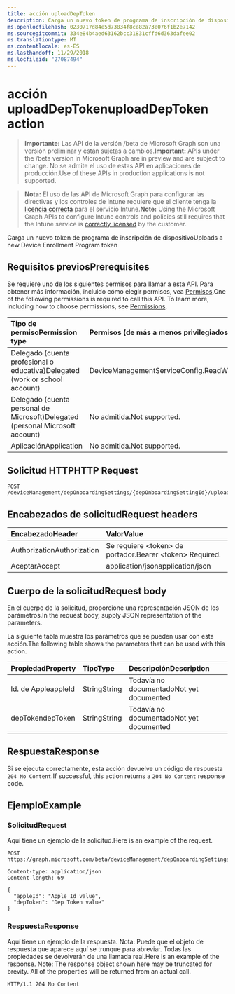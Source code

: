 ```yaml
---
title: acción uploadDepToken
description: Carga un nuevo token de programa de inscripción de dispositivo
ms.openlocfilehash: 0230717d84e5d73834f8ce82a73e076f1b2e7142
ms.sourcegitcommit: 334e84b4aed63162bcc31831cffd6d363dafee02
ms.translationtype: MT
ms.contentlocale: es-ES
ms.lasthandoff: 11/29/2018
ms.locfileid: "27087494"
---
```

# <a name="uploaddeptoken-action"></a><span data-ttu-id="fdca4-103">acción uploadDepToken</span><span class="sxs-lookup"><span data-stu-id="fdca4-103">uploadDepToken action</span></span>

> <span data-ttu-id="fdca4-104">**Importante:** Las API de la versión /beta de Microsoft Graph son una versión preliminar y están sujetas a cambios.</span><span class="sxs-lookup"><span data-stu-id="fdca4-104">**Important:** APIs under the /beta version in Microsoft Graph are in preview and are subject to change.</span></span> <span data-ttu-id="fdca4-105">No se admite el uso de estas API en aplicaciones de producción.</span><span class="sxs-lookup"><span data-stu-id="fdca4-105">Use of these APIs in production applications is not supported.</span></span>

> <span data-ttu-id="fdca4-106">**Nota:** El uso de las API de Microsoft Graph para configurar las directivas y los controles de Intune requiere que el cliente tenga la [licencia correcta](https://go.microsoft.com/fwlink/?linkid=839381) para el servicio Intune.</span><span class="sxs-lookup"><span data-stu-id="fdca4-106">**Note:** Using the Microsoft Graph APIs to configure Intune controls and policies still requires that the Intune service is [correctly licensed](https://go.microsoft.com/fwlink/?linkid=839381) by the customer.</span></span>

<span data-ttu-id="fdca4-107">Carga un nuevo token de programa de inscripción de dispositivo</span><span class="sxs-lookup"><span data-stu-id="fdca4-107">Uploads a new Device Enrollment Program token</span></span>
## <a name="prerequisites"></a><span data-ttu-id="fdca4-108">Requisitos previos</span><span class="sxs-lookup"><span data-stu-id="fdca4-108">Prerequisites</span></span>
<span data-ttu-id="fdca4-p102">Se requiere uno de los siguientes permisos para llamar a esta API. Para obtener más información, incluido cómo elegir permisos, vea [Permisos](/graph/permissions-reference).</span><span class="sxs-lookup"><span data-stu-id="fdca4-p102">One of the following permissions is required to call this API. To learn more, including how to choose permissions, see [Permissions](/graph/permissions-reference).</span></span>

|<span data-ttu-id="fdca4-111">Tipo de permiso</span><span class="sxs-lookup"><span data-stu-id="fdca4-111">Permission type</span></span>|<span data-ttu-id="fdca4-112">Permisos (de más a menos privilegiados)</span><span class="sxs-lookup"><span data-stu-id="fdca4-112">Permissions (from most to least privileged)</span></span>|
|:---|:---|
|<span data-ttu-id="fdca4-113">Delegado (cuenta profesional o educativa)</span><span class="sxs-lookup"><span data-stu-id="fdca4-113">Delegated (work or school account)</span></span>|<span data-ttu-id="fdca4-114">DeviceManagementServiceConfig.ReadWrite.All</span><span class="sxs-lookup"><span data-stu-id="fdca4-114">DeviceManagementServiceConfig.ReadWrite.All</span></span>|
|<span data-ttu-id="fdca4-115">Delegado (cuenta personal de Microsoft)</span><span class="sxs-lookup"><span data-stu-id="fdca4-115">Delegated (personal Microsoft account)</span></span>|<span data-ttu-id="fdca4-116">No admitida.</span><span class="sxs-lookup"><span data-stu-id="fdca4-116">Not supported.</span></span>|
|<span data-ttu-id="fdca4-117">Aplicación</span><span class="sxs-lookup"><span data-stu-id="fdca4-117">Application</span></span>|<span data-ttu-id="fdca4-118">No admitida.</span><span class="sxs-lookup"><span data-stu-id="fdca4-118">Not supported.</span></span>|

## <a name="http-request"></a><span data-ttu-id="fdca4-119">Solicitud HTTP</span><span class="sxs-lookup"><span data-stu-id="fdca4-119">HTTP Request</span></span>
<!-- {
  "blockType": "ignored"
}
-->
``` http
POST /deviceManagement/depOnboardingSettings/{depOnboardingSettingId}/uploadDepToken
```

## <a name="request-headers"></a><span data-ttu-id="fdca4-120">Encabezados de solicitud</span><span class="sxs-lookup"><span data-stu-id="fdca4-120">Request headers</span></span>
|<span data-ttu-id="fdca4-121">Encabezado</span><span class="sxs-lookup"><span data-stu-id="fdca4-121">Header</span></span>|<span data-ttu-id="fdca4-122">Valor</span><span class="sxs-lookup"><span data-stu-id="fdca4-122">Value</span></span>|
|:---|:---|
|<span data-ttu-id="fdca4-123">Authorization</span><span class="sxs-lookup"><span data-stu-id="fdca4-123">Authorization</span></span>|<span data-ttu-id="fdca4-124">Se requiere &lt;token&gt; de portador.</span><span class="sxs-lookup"><span data-stu-id="fdca4-124">Bearer &lt;token&gt; Required.</span></span>|
|<span data-ttu-id="fdca4-125">Aceptar</span><span class="sxs-lookup"><span data-stu-id="fdca4-125">Accept</span></span>|<span data-ttu-id="fdca4-126">application/json</span><span class="sxs-lookup"><span data-stu-id="fdca4-126">application/json</span></span>|

## <a name="request-body"></a><span data-ttu-id="fdca4-127">Cuerpo de la solicitud</span><span class="sxs-lookup"><span data-stu-id="fdca4-127">Request body</span></span>
<span data-ttu-id="fdca4-128">En el cuerpo de la solicitud, proporcione una representación JSON de los parámetros.</span><span class="sxs-lookup"><span data-stu-id="fdca4-128">In the request body, supply JSON representation of the parameters.</span></span>

<span data-ttu-id="fdca4-129">La siguiente tabla muestra los parámetros que se pueden usar con esta acción.</span><span class="sxs-lookup"><span data-stu-id="fdca4-129">The following table shows the parameters that can be used with this action.</span></span>

|<span data-ttu-id="fdca4-130">Propiedad</span><span class="sxs-lookup"><span data-stu-id="fdca4-130">Property</span></span>|<span data-ttu-id="fdca4-131">Tipo</span><span class="sxs-lookup"><span data-stu-id="fdca4-131">Type</span></span>|<span data-ttu-id="fdca4-132">Descripción</span><span class="sxs-lookup"><span data-stu-id="fdca4-132">Description</span></span>|
|:---|:---|:---|
|<span data-ttu-id="fdca4-133">Id. de Apple</span><span class="sxs-lookup"><span data-stu-id="fdca4-133">appleId</span></span>|<span data-ttu-id="fdca4-134">String</span><span class="sxs-lookup"><span data-stu-id="fdca4-134">String</span></span>|<span data-ttu-id="fdca4-135">Todavía no documentado</span><span class="sxs-lookup"><span data-stu-id="fdca4-135">Not yet documented</span></span>|
|<span data-ttu-id="fdca4-136">depToken</span><span class="sxs-lookup"><span data-stu-id="fdca4-136">depToken</span></span>|<span data-ttu-id="fdca4-137">String</span><span class="sxs-lookup"><span data-stu-id="fdca4-137">String</span></span>|<span data-ttu-id="fdca4-138">Todavía no documentado</span><span class="sxs-lookup"><span data-stu-id="fdca4-138">Not yet documented</span></span>|



## <a name="response"></a><span data-ttu-id="fdca4-139">Respuesta</span><span class="sxs-lookup"><span data-stu-id="fdca4-139">Response</span></span>
<span data-ttu-id="fdca4-140">Si se ejecuta correctamente, esta acción devuelve un código de respuesta `204 No Content`.</span><span class="sxs-lookup"><span data-stu-id="fdca4-140">If successful, this action returns a `204 No Content` response code.</span></span>

## <a name="example"></a><span data-ttu-id="fdca4-141">Ejemplo</span><span class="sxs-lookup"><span data-stu-id="fdca4-141">Example</span></span>
### <a name="request"></a><span data-ttu-id="fdca4-142">Solicitud</span><span class="sxs-lookup"><span data-stu-id="fdca4-142">Request</span></span>
<span data-ttu-id="fdca4-143">Aquí tiene un ejemplo de la solicitud.</span><span class="sxs-lookup"><span data-stu-id="fdca4-143">Here is an example of the request.</span></span>
``` http
POST https://graph.microsoft.com/beta/deviceManagement/depOnboardingSettings/{depOnboardingSettingId}/uploadDepToken

Content-type: application/json
Content-length: 69

{
  "appleId": "Apple Id value",
  "depToken": "Dep Token value"
}
```

### <a name="response"></a><span data-ttu-id="fdca4-144">Respuesta</span><span class="sxs-lookup"><span data-stu-id="fdca4-144">Response</span></span>
<span data-ttu-id="fdca4-p103">Aquí tiene un ejemplo de la respuesta. Nota: Puede que el objeto de respuesta que aparece aquí se trunque para abreviar. Todas las propiedades se devolverán de una llamada real.</span><span class="sxs-lookup"><span data-stu-id="fdca4-p103">Here is an example of the response. Note: The response object shown here may be truncated for brevity. All of the properties will be returned from an actual call.</span></span>
``` http
HTTP/1.1 204 No Content
```






